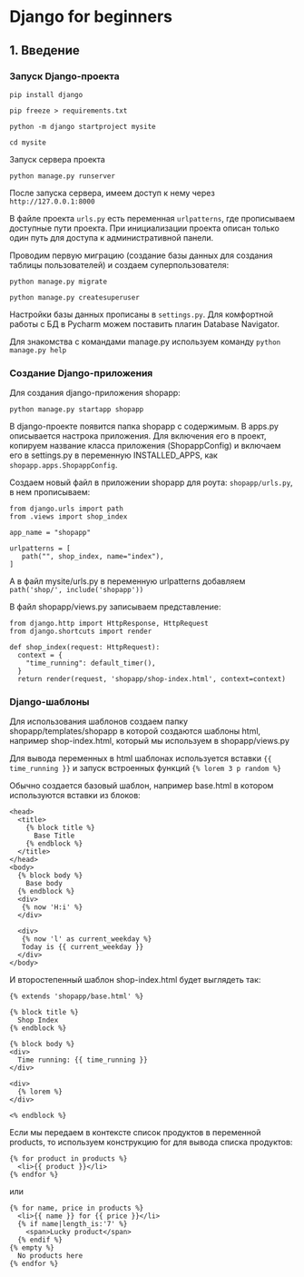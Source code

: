 # Django for beginners

## 1. Введение

### Запуск Django-проекта

```
pip install django

pip freeze > requirements.txt

python -m django startproject mysite

cd mysite
```
Запуск сервера проекта

```
python manage.py runserver
```
После запуска сервера, имеем доступ к нему через ```http://127.0.0.1:8000```

В файле проекта ```urls.py``` есть переменная ```urlpatterns```, где прописываем доступные пути проекта. При инициализации проекта описан только один путь для доступа к административной панели.

Проводим первую миграцию (создание базы данных для создания таблицы пользователей) и создаем суперпользователя:
```
python manage.py migrate

python manage.py createsuperuser
```

Настройки базы данных прописаны в ```settings.py```.
Для комфортной работы с БД в Pycharm можем поставить плагин Database Navigator.

Для знакомства с командами manage.py используем команду ```python manage.py help```

### Создание Django-приложения

Для создания django-приложения shopapp:

```
python manage.py startapp shopapp
```
В django-проекте появится папка shopapp с содержимым. В apps.py описывается настрока приложения. Для включения его в проект, копируем название класса приложения (ShopappConfig) и включаем его в settings.py в переменную INSTALLED_APPS, как ```shopapp.apps.ShopappConfig```.

Создаем новый файл в приложении shopapp для роута: ```shopapp/urls.py```, в нем прописываем:

```
from django.urls import path
from .views import shop_index

app_name = "shopapp"

urlpatterns = [
   path("", shop_index, name="index"),
]
```

А в файл mysite/urls.py в переменную urlpatterns добавляем ```path('shop/', include('shopapp'))```

В файл shopapp/views.py записываем представление:


```
from django.http import HttpResponse, HttpRequest
from django.shortcuts import render

def shop_index(request: HttpRequest):
  context = {
    "time_running": default_timer(),
  }
  return render(request, 'shopapp/shop-index.html', context=context)

```

### Django-шаблоны

Для использования шаблонов создаем папку shopapp/templates/shopapp в которой создаются шаблоны html, например shop-index.html, который мы используем в shopapp/views.py

Для вывода переменных в html шаблонах используется вставки ```{{ time_running }}``` и запуск встроенных функций ```{% lorem 3 p random %}```

Обычно создается базовый шаблон, например base.html в котором используются вставки из блоков:

```
<head>
  <title>
    {% block title %}
      Base Title
    {% endblock %}
  </title>
</head>
<body>
  {% block body %}
    Base body
  {% endblock %}
  <div>
   {% now 'H:i' %}
  </div>

  <div>
   {% now 'l' as current_weekday %}
   Today is {{ current_weekday }}
  </div>
</body>
```
И второстепенный шаблон shop-index.html будет выглядеть так:

```
{% extends 'shopapp/base.html' %}

{% block title %}
  Shop Index
{% endblock %}

{% block body %}
<div>
  Time running: {{ time_running }}
</div>

<div>
  {% lorem %}
</div>

<% endblock %}
```

Если мы передаем в контексте список продуктов в переменной products, то используем конструкцию for для вывода списка продуктов:

```
{% for product in products %}
  <li>{{ product }}</li>
{% endfor %}
```
или

```
{% for name, price in products %}
  <li>{{ name }} for {{ price }}</li>
  {% if name|length_is:'7' %}
    <span>Lucky product</span>
  {% endif %}
{% empty %}
  No products here
{% endfor %}
```

